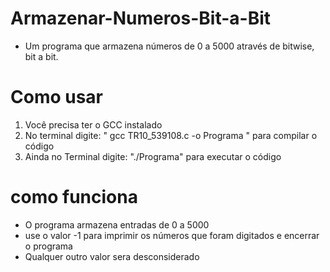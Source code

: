 # Armazenar-Numeros-Bit-a-Bit
- Um programa que armazena números de 0 a 5000 através de bitwise, bit a bit.

# Como usar
1. Você precisa ter o GCC instalado
2. No terminal digite: " gcc TR10_539108.c -o Programa " para compilar o código
5. Ainda no Terminal digite: "./Programa" para executar o código

# como funciona
- O programa armazena entradas de 0 a 5000
- use o valor -1 para imprimir os números que foram digitados e encerrar o programa
- Qualquer outro valor sera desconsiderado
